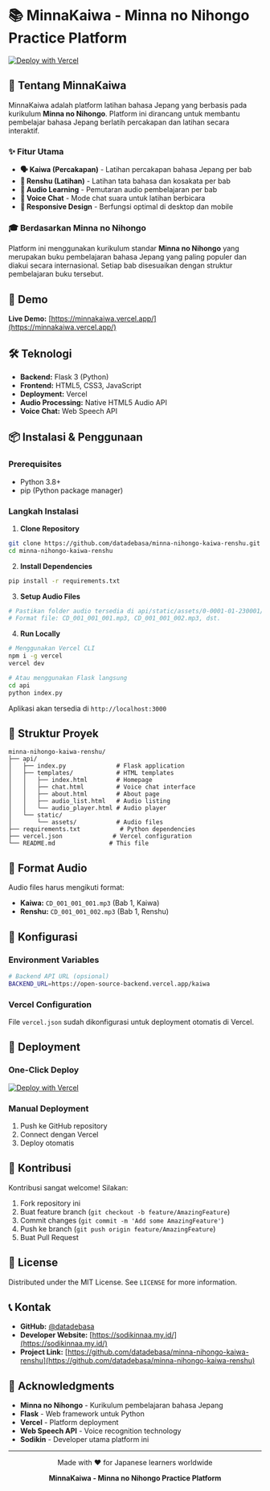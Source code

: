# 📚 MinnaKaiwa - Minna no Nihongo Practice Platform

[![Deploy with Vercel](https://vercel.com/button)](https://vercel.com/new/clone?repository-url=https%3A%2F%2Fgithub.com%2Fdatadebasa%2Fminna-nihongo-kaiwa-renshu&demo-title=MinnaKaiwa&demo-description=Japanese%20Learning%20Platform%20based%20on%20Minna%20no%20Nihongo&demo-url=https%3A%2F%2Fminnakaiwa.vercel.app%2F&demo-image=https%3A%2F%2Fassets.vercel.com%2Fimage%2Fupload%2Fv1669994156%2Frandom%2Fflask.png)

## 🎯 Tentang MinnaKaiwa

MinnaKaiwa adalah platform latihan bahasa Jepang yang berbasis pada kurikulum **Minna no Nihongo**. Platform ini dirancang untuk membantu pembelajar bahasa Jepang berlatih percakapan dan latihan secara interaktif.

### ✨ Fitur Utama

- **🗣️ Kaiwa (Percakapan)** - Latihan percakapan bahasa Jepang per bab
- **📖 Renshu (Latihan)** - Latihan tata bahasa dan kosakata per bab
- **🎵 Audio Learning** - Pemutaran audio pembelajaran per bab
- **💬 Voice Chat** - Mode chat suara untuk latihan berbicara
- **📱 Responsive Design** - Berfungsi optimal di desktop dan mobile

### 🎓 Berdasarkan Minna no Nihongo

Platform ini menggunakan kurikulum standar **Minna no Nihongo** yang merupakan buku pembelajaran bahasa Jepang yang paling populer dan diakui secara internasional. Setiap bab disesuaikan dengan struktur pembelajaran buku tersebut.

## 🚀 Demo

**Live Demo:** [https://minnakaiwa.vercel.app/](https://minnakaiwa.vercel.app/)

## 🛠️ Teknologi

- **Backend:** Flask 3 (Python)
- **Frontend:** HTML5, CSS3, JavaScript
- **Deployment:** Vercel
- **Audio Processing:** Native HTML5 Audio API
- **Voice Chat:** Web Speech API

## 📦 Instalasi & Penggunaan

### Prerequisites

- Python 3.8+
- pip (Python package manager)

### Langkah Instalasi

1. **Clone Repository**
```bash
git clone https://github.com/datadebasa/minna-nihongo-kaiwa-renshu.git
cd minna-nihongo-kaiwa-renshu
```

2. **Install Dependencies**
```bash
pip install -r requirements.txt
```

3. **Setup Audio Files**
```bash
# Pastikan folder audio tersedia di api/static/assets/0-0001-01-230001/
# Format file: CD_001_001_001.mp3, CD_001_001_002.mp3, dst.
```

4. **Run Locally**
```bash
# Menggunakan Vercel CLI
npm i -g vercel
vercel dev

# Atau menggunakan Flask langsung
cd api
python index.py
```

Aplikasi akan tersedia di `http://localhost:3000`

## 📁 Struktur Proyek

```
minna-nihongo-kaiwa-renshu/
├── api/
│   ├── index.py              # Flask application
│   ├── templates/            # HTML templates
│   │   ├── index.html        # Homepage
│   │   ├── chat.html         # Voice chat interface
│   │   ├── about.html        # About page
│   │   ├── audio_list.html   # Audio listing
│   │   └── audio_player.html # Audio player
│   └── static/
│       └── assets/           # Audio files
├── requirements.txt           # Python dependencies
├── vercel.json              # Vercel configuration
└── README.md               # This file
```

## 🎵 Format Audio

Audio files harus mengikuti format:
- **Kaiwa:** `CD_001_001_001.mp3` (Bab 1, Kaiwa)
- **Renshu:** `CD_001_001_002.mp3` (Bab 1, Renshu)

## 🔧 Konfigurasi

### Environment Variables

```bash
# Backend API URL (opsional)
BACKEND_URL=https://open-source-backend.vercel.app/kaiwa
```

### Vercel Configuration

File `vercel.json` sudah dikonfigurasi untuk deployment otomatis di Vercel.

## 🚀 Deployment

### One-Click Deploy

[![Deploy with Vercel](https://vercel.com/button)](https://vercel.com/new/clone?repository-url=https%3A%2F%2Fgithub.com%2Fdatadebasa%2Fminna-nihongo-kaiwa-renshu)

### Manual Deployment

1. Push ke GitHub repository
2. Connect dengan Vercel
3. Deploy otomatis

## 🤝 Kontribusi

Kontribusi sangat welcome! Silakan:

1. Fork repository ini
2. Buat feature branch (`git checkout -b feature/AmazingFeature`)
3. Commit changes (`git commit -m 'Add some AmazingFeature'`)
4. Push ke branch (`git push origin feature/AmazingFeature`)
5. Buat Pull Request

## 📝 License

Distributed under the MIT License. See `LICENSE` for more information.

## 📞 Kontak

- **GitHub:** [@datadebasa](https://github.com/datadebasa)
- **Developer Website:** [https://sodikinnaa.my.id/](https://sodikinnaa.my.id/)
- **Project Link:** [https://github.com/datadebasa/minna-nihongo-kaiwa-renshu](https://github.com/datadebasa/minna-nihongo-kaiwa-renshu)

## 🙏 Acknowledgments

- **Minna no Nihongo** - Kurikulum pembelajaran bahasa Jepang
- **Flask** - Web framework untuk Python
- **Vercel** - Platform deployment
- **Web Speech API** - Voice recognition technology
- **Sodikin** - Developer utama platform ini

---

<div align="center">
  <p>Made with ❤️ for Japanese learners worldwide</p>
  <p><strong>MinnaKaiwa - Minna no Nihongo Practice Platform</strong></p>
</div>
